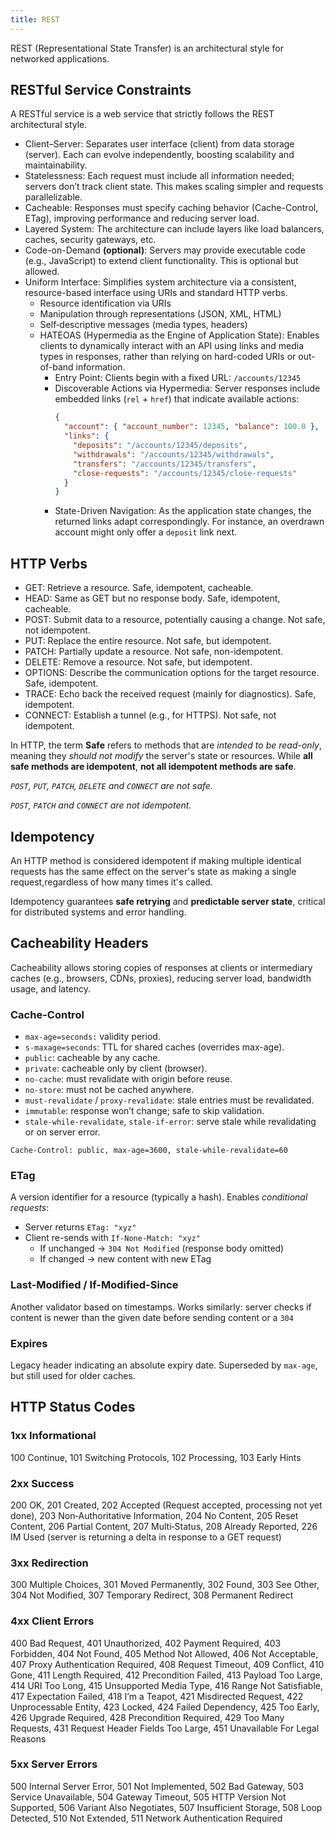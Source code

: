 ```yaml
---
title: REST
---
```


REST (Representational State Transfer) is an architectural style for networked
applications.

## RESTful Service Constraints

A RESTful service is a web service that strictly follows the REST architectural
style.

- Client–Server: Separates user interface (client) from data storage (server).
  Each can evolve independently, boosting scalability and maintainability.
- Statelessness: Each request must include all information needed; servers don’t
  track client state. This makes scaling simpler and requests parallelizable.
- Cacheable: Responses must specify caching behavior (Cache-Control, ETag),
  improving performance and reducing server load.
- Layered System: The architecture can include layers like load balancers,
  caches, security gateways, etc.
- Code-on-Demand **(optional)**: Servers may provide executable code (e.g.,
  JavaScript) to extend client functionality. This is optional but allowed.
- Uniform Interface: Simplifies system architecture via a consistent,
  resource-based interface using URIs and standard HTTP verbs.
  - Resource identification via URIs
  - Manipulation through representations (JSON, XML, HTML)
  - Self‑descriptive messages (media types, headers)
  - HATEOAS (Hypermedia as the Engine of Application State): Enables clients to
    dynamically interact with an API using links and media types in responses,
    rather than relying on hard-coded URIs or out-of-band information.
    - Entry Point: Clients begin with a fixed URL: `/accounts/12345`
    - Discoverable Actions via Hypermedia: Server responses include embedded
      links (`rel` + `href`) that indicate available actions:
      ```json
      {
        "account": { "account_number": 12345, "balance": 100.0 },
        "links": {
          "deposits": "/accounts/12345/deposits",
          "withdrawals": "/accounts/12345/withdrawals",
          "transfers": "/accounts/12345/transfers",
          "close-requests": "/accounts/12345/close-requests"
        }
      }
      ```
    - State-Driven Navigation: As the application state changes, the returned
      links adapt correspondingly. For instance, an overdrawn account might only
      offer a `deposit` link next.

## HTTP Verbs

- GET: Retrieve a resource. Safe, idempotent, cacheable.
- HEAD: Same as GET but no response body. Safe, idempotent, cacheable.
- POST: Submit data to a resource, potentially causing a change. Not safe, not
  idempotent.
- PUT: Replace the entire resource. Not safe, but idempotent.
- PATCH: Partially update a resource. Not safe, non-idempotent.
- DELETE: Remove a resource. Not safe, but idempotent.
- OPTIONS: Describe the communication options for the target resource. Safe,
  idempotent.
- TRACE: Echo back the received request (mainly for diagnostics). Safe,
  idempotent.
- CONNECT: Establish a tunnel (e.g., for HTTPS). Not safe, not idempotent.

In HTTP, the term **Safe** refers to methods that are _intended to be
read-only_, meaning they _should not modify_ the server's state or resources.
While **all safe methods are idempotent**, **not all idempotent methods are
safe**.

_`POST`, `PUT`, `PATCH`, `DELETE` and `CONNECT` are not safe._

_`POST`, `PATCH` and `CONNECT` are not idempotent._

## Idempotency

An HTTP method is considered idempotent if making multiple identical requests
has the same effect on the server's state as making a single request,regardless
of how many times it's called.

Idempotency guarantees **safe retrying** and **predictable server state**,
critical for distributed systems and error handling.

## Cacheability Headers

Cacheability allows storing copies of responses at clients or intermediary
caches (e.g., browsers, CDNs, proxies), reducing server load, bandwidth usage,
and latency.

### Cache-Control

- `max-age=seconds:` validity period.
- `s-maxage=seconds`: TTL for shared caches (overrides max-age).
- `public`: cacheable by any cache.
- `private`: cacheable only by client (browser).
- `no-cache`: must revalidate with origin before reuse.
- `no-store`: must not be cached anywhere.
- `must-revalidate` / `proxy-revalidate`: stale entries must be revalidated.
- `immutable`: response won’t change; safe to skip validation.
- `stale-while-revalidate`, `stale-if-error`: serve stale while revalidating or
  on server error.

```
Cache-Control: public, max-age=3600, stale-while-revalidate=60
```

### ETag

A version identifier for a resource (typically a hash). Enables _conditional
requests_:

- Server returns `ETag: "xyz"`
- Client re-sends with `If-None-Match: "xyz"`
  - If unchanged -> `304 Not Modified` (response body omitted)
  - If changed -> new content with new ETag

### Last-Modified / If-Modified-Since

Another validator based on timestamps. Works similarly: server checks if content
is newer than the given date before sending content or a `304`

### Expires

Legacy header indicating an absolute expiry date. Superseded by `max-age`, but
still used for older caches.

## HTTP Status Codes

### 1xx Informational

100 Continue, 101 Switching Protocols, 102 Processing, 103 Early Hints

### 2xx Success

200 OK, 201 Created, 202 Accepted (Request accepted, processing not yet done),
203 Non‑Authoritative Information, 204 No Content, 205 Reset Content, 206
Partial Content, 207 Multi‑Status, 208 Already Reported, 226 IM Used (server is
returning a delta in response to a GET request)

### 3xx Redirection

300 Multiple Choices, 301 Moved Permanently, 302 Found, 303 See Other, 304 Not
Modified, 307 Temporary Redirect, 308 Permanent Redirect

### 4xx Client Errors

400 Bad Request, 401 Unauthorized, 402 Payment Required, 403 Forbidden, 404 Not
Found, 405 Method Not Allowed, 406 Not Acceptable, 407 Proxy Authentication
Required, 408 Request Timeout, 409 Conflict, 410 Gone, 411 Length Required, 412
Precondition Failed, 413 Payload Too Large, 414 URI Too Long, 415 Unsupported
Media Type, 416 Range Not Satisfiable, 417 Expectation Failed, 418 I’m a Teapot,
421 Misdirected Request, 422 Unprocessable Entity, 423 Locked, 424 Failed
Dependency, 425 Too Early, 426 Upgrade Required, 428 Precondition Required, 429
Too Many Requests, 431 Request Header Fields Too Large, 451 Unavailable For
Legal Reasons

### 5xx Server Errors

500 Internal Server Error, 501 Not Implemented, 502 Bad Gateway, 503 Service
Unavailable, 504 Gateway Timeout, 505 HTTP Version Not Supported, 506 Variant
Also Negotiates, 507 Insufficient Storage, 508 Loop Detected, 510 Not Extended,
511 Network Authentication Required
